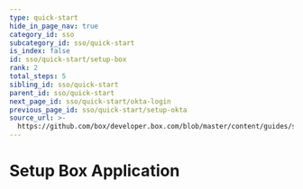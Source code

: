 ```yaml
---
type: quick-start
hide_in_page_nav: true
category_id: sso
subcategory_id: sso/quick-start
is_index: false
id: sso/quick-start/setup-box
rank: 2
total_steps: 5
sibling_id: sso/quick-start
parent_id: sso/quick-start
next_page_id: sso/quick-start/okta-login
previous_page_id: sso/quick-start/setup-okta
source_url: >-
  https://github.com/box/developer.box.com/blob/master/content/guides/sso/quick-start/2-setup-box.md
---
```


# Setup Box Application
